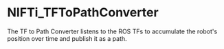 NIFTi_TFToPathConverter
=======================

The TF to Path Converter listens to the ROS TFs to accumulate the robot's position over time and publish it as a path. 

